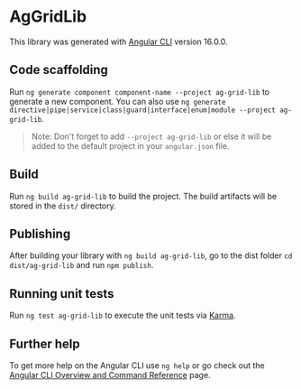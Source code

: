 # AgGridLib

This library was generated with [Angular CLI](https://github.com/angular/angular-cli) version 16.0.0.

## Code scaffolding

Run `ng generate component component-name --project ag-grid-lib` to generate a new component. You can also use `ng generate directive|pipe|service|class|guard|interface|enum|module --project ag-grid-lib`.
> Note: Don't forget to add `--project ag-grid-lib` or else it will be added to the default project in your `angular.json` file. 

## Build

Run `ng build ag-grid-lib` to build the project. The build artifacts will be stored in the `dist/` directory.

## Publishing

After building your library with `ng build ag-grid-lib`, go to the dist folder `cd dist/ag-grid-lib` and run `npm publish`.

## Running unit tests

Run `ng test ag-grid-lib` to execute the unit tests via [Karma](https://karma-runner.github.io).

## Further help

To get more help on the Angular CLI use `ng help` or go check out the [Angular CLI Overview and Command Reference](https://angular.io/cli) page.
